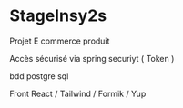 # StageInsy2s

Projet E commerce produit

Accès sécurisé via spring securiyt ( Token ) 

bdd postgre sql 

Front React / Tailwind / Formik / Yup
